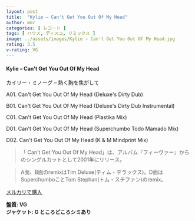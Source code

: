 ```yaml
---
layout: post
title:  "Kylie – Can't Get You Out Of My Head"
author: mmr
categories: [ レコード ]
tags: [ ハウス, ディスコ, リミックス ]
image: ../assets/images/Kylie – Can't Get You Out Of My Head.jpg
rating: 3.5
v-rating: VG
---
```


#### Kylie – Can't Get You Out Of My Head

カイリー・ミノーグ – 熱く胸を焦がして

A01. Can't Get You Out Of My Head (Deluxe's Dirty Dub)

B01. Can't Get You Out Of My Head (Deluxe's Dirty Dub Instrumental)

C01. Can't Get You Out Of My Head (Plastika Mix)

D01. Can't Get You Out Of My Head (Superchumbo Todo Mamado Mix)

D02. Can't Get You Out Of My Head (K & M Mindprint Mix)

> 「 Can't Get You Out Of My Head」は、アルバム『フィーヴァー』からのシングルカットとして2001年にリリース。

> A面、B面のremixはTim Deluxe(ティム・デラックス)。D面はSuperchumboことTom Stephan(トム・ステファン)のremix。

[メルカリで購入](https://jp.mercari.com/item/m93457157873)

<div class="mt-4 mb-4 d-flex align-items-center">
<strong class="mr-1">盤質: VG</strong>
</div>
<div class="mt-4 mb-4 d-flex align-items-center">
<strong class="mr-1">ジャケット: G ところどころシミあり</strong>
</div>
